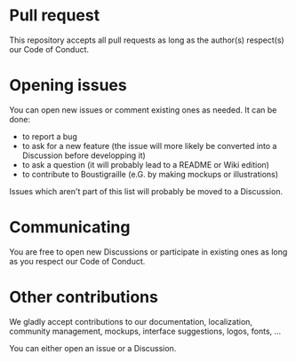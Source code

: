 # Pull request

This repository accepts all pull requests as long as the author(s) respect(s) our Code of Conduct.

# Opening issues

You can open new issues or comment existing ones as needed. It can be done:

- to report a bug 
- to ask for a new feature (the issue will more likely be converted into a Discussion before developping it)
- to ask a question (it will probably lead to a README or Wiki edition)
- to contribute to Boustigraille (e.G. by making mockups or illustrations)

Issues which aren't part of this list will probably be moved to a Discussion.

# Communicating

You are free to open new Discussions or participate in existing ones as long as you respect our Code of Conduct.

# Other contributions

We gladly accept contributions to our documentation, localization, community management, mockups, interface suggestions, logos, fonts, ...

You can either open an issue or a Discussion.
